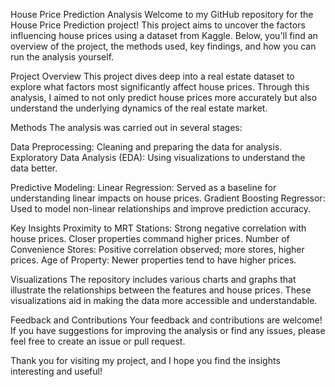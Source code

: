 House Price Prediction Analysis
Welcome to my GitHub repository for the House Price Prediction project! This project aims to uncover the factors influencing house prices using a dataset from Kaggle. Below, you'll find an overview of the project, the methods used, key findings, and how you can run the analysis yourself.

Project Overview
This project dives deep into a real estate dataset to explore what factors most significantly affect house prices. Through this analysis, I aimed to not only predict house prices more accurately but also understand the underlying dynamics of the real estate market.

Methods
The analysis was carried out in several stages:

Data Preprocessing: Cleaning and preparing the data for analysis.
Exploratory Data Analysis (EDA): Using visualizations to understand the data better.

Predictive Modeling:
Linear Regression: Served as a baseline for understanding linear impacts on house prices.
Gradient Boosting Regressor: Used to model non-linear relationships and improve prediction accuracy.

Key Insights
Proximity to MRT Stations: Strong negative correlation with house prices. Closer properties command higher prices.
Number of Convenience Stores: Positive correlation observed; more stores, higher prices.
Age of Property: Newer properties tend to have higher prices.

Visualizations
The repository includes various charts and graphs that illustrate the relationships between the features and house prices. These visualizations aid in making the data more accessible and understandable.


Feedback and Contributions
Your feedback and contributions are welcome! If you have suggestions for improving the analysis or find any issues, please feel free to create an issue or pull request.

Thank you for visiting my project, and I hope you find the insights interesting and useful!

